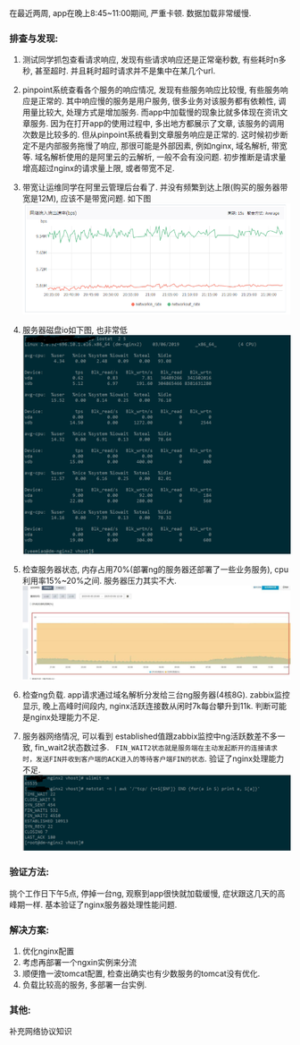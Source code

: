 在最近两周, app在晚上8:45~11:00期间, 严重卡顿. 数据加载非常缓慢. 
### 排查与发现: 
1. 测试同学抓包查看请求响应, 发现有些请求响应还是正常毫秒数, 有些耗时n多秒, 甚至超时. 并且耗时超时请求并不是集中在某几个url.
2. pinpoint系统查看各个服务的响应情况, 发现有些服务响应比较慢, 有些服务响应是正常的. 其中响应慢的服务是用户服务, 很多业务对该服务都有依赖性, 调用量比较大, 处理方式是增加服务. 而app中加载慢的现象比就多体现在资讯文章服务. 因为在打开app的使用过程中, 多出地方都展示了文章, 该服务的调用次数是比较多的. 但从pinpoint系统看到文章服务响应是正常的. 这时候初步断定不是内部服务拖慢了响应, 那很可能是外部因素, 例如nginx, 域名解析, 带宽等. 域名解析使用的是阿里云的云解析, 一般不会有没问题. 初步推断是请求量增高超过nginx的请求量上限, 或者带宽不足. 
3. 带宽让运维同学在阿里云管理后台看了. 并没有频繁到达上限(购买的服务器带宽是12M), 应该不是带宽问题. 如下图
![带宽.png](img/4039130-4d0c4da3293513db.png)

4. 服务器磁盘io如下图, 也非常低
![iostat.png](img/4039130-36ca274ee78da3bb.png)


5. 检查服务器状态, 内存占用70%(部署ng的服务器还部署了一些业务服务), cpu利用率15%~20%之间. 服务器压力其实不大. 
![cpu内存.jpg](img/4039130-a44a037480fb1e1a.jpg)

6. 检查ng负载. app请求通过域名解析分发给三台ng服务器(4核8G). zabbix监控显示, 晚上高峰时间段内, nginx活跃连接数从闲时7k每台攀升到11k. 判断可能是nginx处理能力不足. 

7. 服务器网络情况, 可以看到 established值跟zabbix监控中ng活跃数差不多一致, fin_wait2状态数过多. ``` 
FIN_WAIT2状态就是服务端在主动发起断开的连接请求时，发送FIN并收到客户端的ACK进入的等待客户端FIN的状态 ```. 验证了nginx处理能力不足. 
![nestat.png](img/4039130-1049b56a4b595f3c.png)


### 验证方法:
挑个工作日下午5点, 停掉一台ng, 观察到app很快就加载缓慢, 症状跟这几天的高峰期一样. 基本验证了nginx服务器处理性能问题. 

### 解决方案:
1. 优化nginx配置
2. 考虑再部署一个ngxin实例来分流
3. 顺便撸一波tomcat配置, 检查出确实也有少数服务的tomcat没有优化.
4. 负载比较高的服务, 多部署一台实例. 

### 其他:
补充网络协议知识
